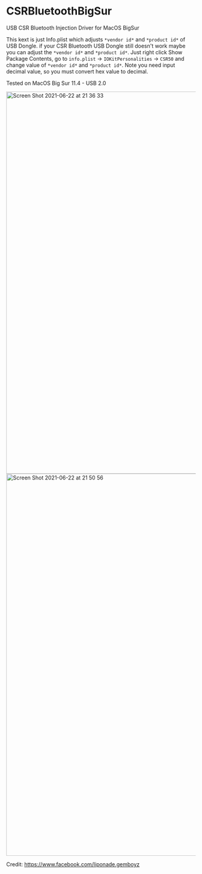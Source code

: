 # CSRBluetoothBigSur
USB CSR Bluetooth Injection Driver for MacOS BigSur

This kext is just Info.plist which adjusts `*vendor id*` and `*product id*` of USB Dongle. if your CSR Bluetooth USB Dongle still doesn't work maybe you can adjust the `*vendor id*` and `*product id*`. Just right click Show Package Contents, go to  `info.plist` -> `IOKitPersonalities` -> `CSR50` and change value of `*vendor id*` and `*product id*`. Note you need input decimal value, so you must convert hex value to decimal.

Tested on MacOS Big Sur 11.4 - USB 2.0

<img width="1015" alt="Screen Shot 2021-06-22 at 21 36 33" src="https://user-images.githubusercontent.com/35163902/122948643-44aa2d00-d3a5-11eb-9550-61350f55385f.png">

<img width="1015" alt="Screen Shot 2021-06-22 at 21 50 56" src="https://user-images.githubusercontent.com/35163902/122948580-352ae400-d3a5-11eb-85f1-8ab3f47c2e65.png">

Credit: https://www.facebook.com/liponade.gemboyz
